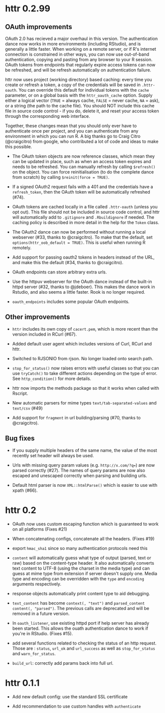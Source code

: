 # httr 0.2.99

## OAuth improvements

OAuth 2.0 has recieved a major overhaul in this version. The authentication
dance now works in more environments (including RStudio), and is generally
a little faster. When working on a remote server, or if R's internet connection
is constrained in other ways, you can now use out-of-band authentication,
copying and pasting from any browser to your R session. OAuth tokens from
endpoints that regularly expire access tokens can now be refreshed, and will
be refresh automatically on authentication failure.

httr now uses project (working directory) based caching: every time you
create or refresh a token, a copy of the credentials will be saved in
`.httr-oauth`. You can override this default for individual tokens with the
`cache` parameter, or on a global basis with the `httr_oauth_cache` option.
Supply either a logical vector (`TRUE` = always cache, `FALSE` = never cache,
`NA` = ask), or a string (the path to the cache file). You should NOT
include this cache file in source code control - if you do, delete it,
and reset your access token through the corresponding web interface.

Together, these changes mean that you should only ever have to authenticate
once per project, and you can authenticate from any environment in which
you can run R. A big thanks go to Craig Citro (@craigcitro) from google,
who contributed a lot of code and ideas to make this possible.

* The OAuth token objects are now reference classes, which mean they can be
  updated in place, such as when an access token expires and needs to be
  refreshed. You can manually refresh by calling `$refresh()` on the object.
  You can force reinitialisation (to do the complete dance from
  scratch) by calling `$reinit(force = TRUE)`.

* If a signed OAuth2 request fails with a 401 and the credentials have a
  `refresh_token`, then the OAuth token will be automatically refreshed (#74).

* OAuth tokens are cached locally in a file called `.httr-oauth` (unless
  you opt out). This file should not be included in source code control,
  and httr will automatically add to `.gitignore` and `.Rbuildignore` if
  needed. The caching policy is described in more detail in the help for
  the `Token` class.

* The OAuth2 dance can now be performed without running a local webserver
  (#33, thanks to @craigcitro). To make that the default, set
  `options(httr_oob_default = TRUE)`. This is useful when running R remotely.

* Add support for passing oauth2 tokens in headers instead of the URL, and
  make this the default (#34, thanks to @craigcitro).

* OAuth endpoints can store arbitrary extra urls.

* Use the httpuv webserver for the OAuth dance instead of the built-in
  httpd server (#32, thanks to @jdeboer). This makes the dance work in
  Rstudio, and also seems a little faster. Rook is no longer required.

* `oauth_endpoints` includes some popular OAuth endpoints.

## Other improvements

* `httr` includes its own copy of `cacert.pem`, which is more recent than
  the version included in RCurl (#67).

* Added default user agent which includes versions of Curl, RCurl and httr.

* Switched to RJSONIO from rjson. No longer loaded onto search path.

* `stop_for_status()` now raises errors with useful classes so that you can
  use `tryCatch()` to take different actions depending on the type of error.
  See `http_condition()` for more details.

* httr now imports the methods package so that it works when called with
  Rscript.

* New automatic parsers for mime types `text/tab-separated-values` and
  `text/csv` (#49)

* Add support for `fragment` in url building/parsing (#70, thanks to
  @craigcitro).

## Bug fixes

* If you supply multiple headers of the same name, the value of the most
  recently set header will always be used.

* Urls with missing query param values (e.g. `http://x.com/?q=`) are now
  parsed correctly (#27). The names of query params are now also escaped
  and unescaped correctly when parsing and building urls.

* Default html parser is now `XML::htmlParse()` which is easier to use
  with xpath (#66).

# httr 0.2

* OAuth now uses custom escaping function which is guaranteed to work on all
  platforms (Fixes #21)

* When concatenating configs, concatenate all the headers. (Fixes #19)

* export `hmac_sha1` since so many authentication protocols need this

* `content` will automatically guess what type of output (parsed, text or raw)
  based on the content-type header. It also automatically converts text
  content to UTF-8 (using the charset in the media type) and can guess at mime
  type from extension if server doesn't supply one. Media type and encoding
  can be overridden with the `type` and `encoding` arguments respectively.

* response objects automatically print content type to aid debugging.

* `text_content` has become `context(, "text")` and `parsed_content`
  `content(, "parsed")`. The previous calls are deprecated and will be removed
  in a future version.

* In `oauth_listener`, use existing httpd port if help server has already been
  started. This allows the ouath authentication dance to work if you're in
  RStudio. (Fixes #15).

* add several functions related to checking the status of an http request.
  Those are : `status`, `url_ok` and `url_success` as well as
  `stop_for_status` and `warn_for_status`.

* `build_url`: correctly add params back into full url.

# httr 0.1.1

* Add new default config: use the standard SSL certificate

* Add recommendation to use custom handles with `authenticate`

